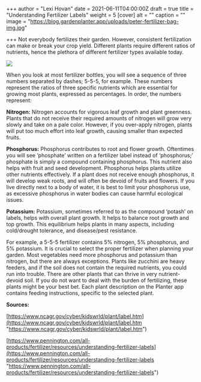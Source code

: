 +++
author = "Lexi Hovan"
date = 2021-06-11T04:00:00Z
draft = true
title = "Understanding Fertilizer Labels"
weight = 5
[cover]
alt = ""
caption = ""
image = "https://blog.gardenplanter.app/uploads/peter-fertilizer-bag-img.jpg"

+++
Not everybody fertilizes their garden. However, consistent fertilization can make or break your crop yield. Different plants require different ratios of nutrients, hence the plethora of different fertilizer types available today.

![](https://blog.gardenplanter.app/uploads/fertilizer-bag.png)

When you look at most fertilizer bottles, you will see a sequence of three numbers separated by dashes; 5-5-5, for example. These numbers represent the ratios of three specific nutrients which are essential for growing most plants, expressed as percentages. In order, the numbers represent:

**Nitrogen:** Nitrogen accounts for vigorous leaf growth and plant greenness. Plants that do not receive their required amounts of nitrogen will grow very slowly and take on a pale color. However, if you over-apply nitrogen, plants will put too much effort into leaf growth, causing smaller than expected fruits.

**Phosphorus:** Phosphorus contributes to root and flower growth. Oftentimes you will see ‘phosphate’ written on a fertilizer label instead of ‘phosphorus;’ phosphate is simply a compound containing phosphorus. This nutrient also helps with fruit and seed development. Phosphorus helps plants utilize other nutrients effectively. If a plant does not receive enough phosphorus, it will develop weak roots, and will often be devoid of fruits and flowers. If you live directly next to a body of water, it is best to limit your phosphorus use, as excessive phosphorus in water bodies can cause harmful ecological issues.

**Potassium:** Potassium, sometimes referred to as the compound ‘potash’ on labels, helps with overall plant growth. It helps to balance root growth and top growth. This equilibrium helps plants in many aspects, including cold/drought tolerance, and disease/pest resistance.

For example, a 5-5-5 fertilizer contains 5% nitrogen, 5% phosphorus, and 5% potassium. It is crucial to select the proper fertilizer when planning your garden. Most vegetables need more phosphorus and potassium than nitrogen, but there are always exceptions. Plants like zucchini are heavy feeders, and if the soil does not contain the required nutrients, you could run into trouble. There are other plants that can thrive in very nutrient-devoid soil. If you do not want to deal with the burden of fertilizing, these plants might be your best bet. Each plant description on the Planter app contains feeding instructions, specific to the selected plant.

**Sources:**

[https://www.ncagr.gov/cyber/kidswrld/plant/label.htm](https://www.ncagr.gov/cyber/kidswrld/plant/label.htm "https://www.ncagr.gov/cyber/kidswrld/plant/label.htm")

[https://www.pennington.com/all-products/fertilizer/resources/understanding-fertilizer-labels](https://www.pennington.com/all-products/fertilizer/resources/understanding-fertilizer-labels "https://www.pennington.com/all-products/fertilizer/resources/understanding-fertilizer-labels")